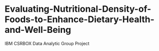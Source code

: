 # Evaluating-Nutritional-Density-of-Foods-to-Enhance-Dietary-Health-and-Well-Being
IBM CSRBOX Data Analytic Group Project
